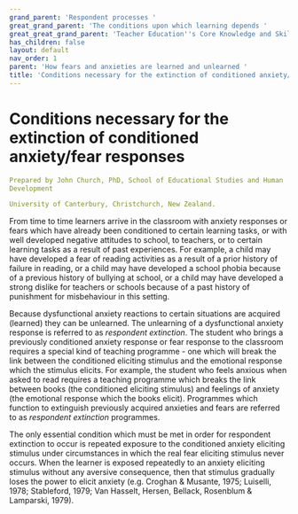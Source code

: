 ```yaml
---
grand_parent: 'Respondent processes '
great_grand_parent: 'The conditions upon which learning depends '
great_great_grand_parent: 'Teacher Education''s Core Knowledge and Skills.'
has_children: false
layout: default
nav_order: 1
parent: 'How fears and anxieties are learned and unlearned '
title: 'Conditions necessary for the extinction of conditioned anxiety/fear responses '
---
```

# Conditions necessary for the extinction of conditioned anxiety/fear responses


```yaml
Prepared by John Church, PhD, School of Educational Studies and Human
Development

University of Canterbury, Christchurch, New Zealand.
```


From time to time learners arrive in the classroom with anxiety
responses or fears which have already been conditioned to certain
learning tasks, or with well developed negative attitudes to school, to
teachers, or to certain learning tasks as a result of past experiences.
For example, a child may have developed a fear of reading activities as
a result of a prior history of failure in reading, or a child may have
developed a school phobia because of a previous history of bullying at
school, or a child may have developed a strong dislike for teachers or
schools because of a past history of punishment for misbehaviour in this
setting.

Because dysfunctional anxiety reactions to certain situations are
acquired (learned) they can be unlearned. The unlearning of a
dysfunctional anxiety response is referred to as *respondent
extinction*. The student who brings a previously conditioned anxiety
response or fear response to the classroom requires a special kind of
teaching programme - one which will break the link between the
conditioned eliciting stimulus and the emotional response which the
stimulus elicits. For example, the student who feels anxious when asked
to read requires a teaching programme which breaks the link between
books (the conditioned eliciting stimulus) and feelings of anxiety (the
emotional response which the books elicit). Programmes which function to
extinguish previously acquired anxieties and fears are referred to as
*respondent extinction* programmes.

The only essential condition which must be met in order for respondent
extinction to occur is repeated exposure to the conditioned anxiety
eliciting stimulus under circumstances in which the real fear eliciting
stimulus never occurs. When the learner is exposed repeatedly to an
anxiety eliciting stimulus without any aversive consequence, then that
stimulus gradually loses the power to elicit anxiety (e.g. Croghan &
Musante, 1975; Luiselli, 1978; Stableford, 1979; Van Hasselt, Hersen,
Bellack, Rosenblum & Lamparski, 1979).
